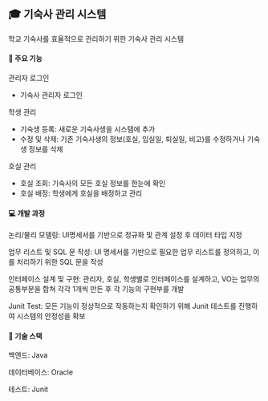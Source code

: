 <h2>🎓 기숙사 관리 시스템</h2>
학교 기숙사를 효율적으로 관리하기 위한 기숙사 관리 시스템

<h4>🔑 주요 기능</h4>
관리자 로그인

- 기숙사 관리자 로그인

학생 관리
- 기숙생 등록: 새로운 기숙사생을 시스템에 추가
- 수정 및 삭제: 기존 기숙사생의 정보(호실, 입실일, 퇴실일, 비고)를 수정하거나 기숙생 정보를 삭제

호실 관리
- 호실 조회: 기숙사의 모든 호실 정보를 한눈에 확인
- 호실 배정: 학생에게 호실을 배정하고 관리

<h4>💻 개발 과정</h4>
논리/물리 모델링: UI명세서를 기반으로 정규화 및 관계 설정 후 데이터 타입 지정

업무 리스트 및 SQL 문 작성: UI 명세서를 기반으로 필요한 업무 리스트를 정의하고, 이를 처리하기 위한 SQL 문을 작성

인터페이스 설계 및 구현: 관리자, 호실, 학생별로 인터페이스를 설계하고, VO는 업무의 공통부분을 합쳐 각각 1개씩 만든 후 각 기능의 구현부를 개발

Junit Test: 모든 기능이 정상적으로 작동하는지 확인하기 위해 Junit 테스트를 진행하여 시스템의 안정성을 확보

<h4>🔧 기술 스택</h4>
백엔드: Java

데이터베이스: Oracle

테스트: Junit

